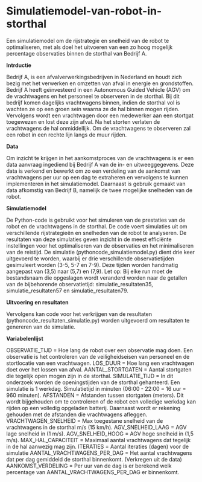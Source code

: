 # Simulatiemodel-van-robot-in-storthal
Een simulatiemodel om de rijstrategie en snelheid van de robot te optimaliseren, met als doel het uitvoeren van een zo hoog mogelijk percentage observaties binnen de storthal van Bedrijf A.


**Intrductie**

Bedrijf A, is een afvalverwerkingsbedrijven in Nederland en houdt zich bezig met het verwerken en omzetten van afval in energie en grondstoffen. Bedrijf A heeft geïnvesteerd in een Autonomous Guided Vehicle (AGV) om de vrachtwagens en het personeel te observeren in de storthal. Bij dit bedrijf komen dagelijks vrachtwagens binnen, indien de storthal vol is wachten ze op een groen sein waarna ze de hal binnen mogen rijden. Vervolgens wordt een vrachtwagen door een medewerker aan een stortgat toegewezen en lost deze zijn afval. Na het storten verlaten de vrachtwagens de hal onmiddellijk. Om de vrachtwagens te observeren zal een robot in een rechte lijn langs de muur rijden.



**Data**

Om inzicht te krijgen in het aankomstproces van de vrachtwagens is er een data aanvraag ingediend bij Bedrijf A van de in- en uitweeggegevens. Deze data is verkend en bewerkt om zo een verdeling van de aankomst van vrachtwagens per uur op een dag te extraheren en vervolgens te kunnen implementeren in het simulatiemodel. Daarnaast is gebruik gemaakt van data afkomstig van Bedrijf B, namelijk de twee mogelijke snelheden van de robot.



**Simulatiemodel**

De Python-code is gebruikt voor het simuleren van de prestaties van de robot en de vrachtwagens in de storthal. De code voert simulaties uit om verschillende rijstrategieën en snelheden van de robot te analyseren. De resultaten van deze simulaties geven inzicht in de meest efficiënte instellingen voor het optimaliseren van de observaties en het minimaliseren van de reistijd. De simulatie (pythoncode_simulatiemodel.py) dient drie keer uitgevoerd te worden, waarbij er drie verschillende observatietijden gesimuleert worden (3-5, 5-7 en 7-9). Deze tijden worden handmatig aangepast van (3,5) naar (5,7) en (7,9). Let op: Bij elke run moet de bestandsnaam die opgeslagen wordt veranderd worden naar de getallen van de bijbehorende observatietijd: simulatie_resultaten35, simulatie_resultaten57 en simulatie_resultaten79.



**Uitvoering en resultaten**

Vervolgens kan code voor het verkrijgen van de resultaten (pythoncode_resultaten_simulatie.py) worden uitgevoerd om resultaten te genereren van de simulatie.



**Variabelenlijst**

OBSERVATIE_TIJD = Hoe lang de robot over een observatie mag doen. Een observatie is het controleren van de veiligheidseisen van personeel en de stortlocatie van een vrachtwagen.
LOS_DUUR = Hoe lang een vrachtwagen doet over het lossen van afval.
AANTAL_STORTGATEN = Aantal stortgaten die tegelijk open mogen zijn in de storthal.
SIMULATIE_TIJD = In dit onderzoek worden de openingstijden van de storthal gehanteerd. Een simulatie is 1 werkdag. Simulatietijd in minuten (06:00 - 22:00 = 16 uur = 960 minuten).
AFSTANDEN = Afstanden tussen stortgaten (meters). Dit wordt bijgehouden om te controleren of de robot een volledige werkdag kan rijden op een volledig opgeladen batterij. Daarnaast wordt er rekening gehouden met de afstanden die vrachtwagens afleggen.
VRACHTWAGEN_SNELHEID = Max toegestane snelheid van de vrachtwagens in de storthal m/s (15 km/h).
AGV_SNELHEID_LAAG = AGV lage snelheid in (1 m/s).
AGV_SNELHEID_HOOG = AGV hoge snelheid in (1,5 m/s).
MAX_HAL_CAPACITEIT = Maximaal aantal vrachtwagens dat tegelijk in de hal aanwezig mag zijn.
ITERATIES = Aantal iteraties (dagen) voor de simulatie
AANTAL_VRACHTWAGENS_PER_DAG = Het aantal vrachtwagens dat per dag gemiddeld de storthal binnenkomt. (Verkregen uit de data)
AANKOMST_VERDELING = Per uur van de dag is er berekend welk percentage van AANTAL_VRACHTWAGENS_PER_DAG er binnenkomt.
